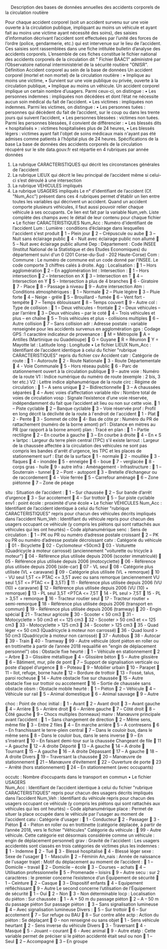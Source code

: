 

 
Description des bases de données annuelles des accidents corporels de la circulation routière

Pour chaque accident corporel (soit un accident survenu sur une voie ouverte à la circulation publique, impliquant au moins un véhicule et ayant fait au moins une victime ayant nécessité des soins), des saisies d’information décrivant l’accident sont effectuées par l’unité des forces de l’ordre (police, gendarmerie, etc.) qui est intervenue sur le lieu de l’accident. Ces saisies sont rassemblées dans une fiche intitulée bulletin d’analyse des accidents corporels. L’ensemble de ces fiches constitue le fichier national des accidents corporels de la circulation dit " Fichier BAAC1" administré par l’Observatoire national interministériel de la sécurité routière "ONISR".
Définition Accident corporel au sein de la base de données
Un accident corporel (mortel et non mortel) de la circulation routière : 
•	Implique au moins une victime, 
•	Survient sur une voie publique ou privée, ouverte à la circulation publique, 
•	Implique au moins un véhicule.
Un accident corporel implique un certain nombre d’usagers. Parmi ceux-ci, on distingue : 
•	Les personnes indemnes : impliquées non décédées et dont l’état ne nécessite aucun soin médical du fait de l’accident.
•	Les victimes : impliquées non indemnes.
Parmi les victimes, on distingue : 
•	Les personnes tuées : personnes qui décèdent du fait de l’accident, sur le coup ou dans les trente jours qui suivent l’accident, 
•	Les personnes blessées : victimes non tuées. 
Parmi les personnes blessées, il convient de différencier : 
•	Les blessés dits « hospitalisés » : victimes hospitalisées plus de 24 heures, 
•	Les blessés légers : victimes ayant fait l'objet de soins médicaux mais n'ayant pas été admises comme patients à l'hôpital plus de 24 heures.
Spécifications de la base
La base de données des accidents corporels de la circulation récupéré sur le site data.gouv.fr est répartie en 4 rubriques par année données
1.	La rubrique CARACTERISTIQUES qui décrit les circonstances générales de l’accident 
2.	La rubrique LIEUX qui décrit le lieu principal de l’accident même si celui-ci s’est déroulé à une intersection 
3.	La rubrique VEHICULES impliqués 
4.	La rubrique USAGERS impliqués
Le n° d'identifiant de l’accident (Cf. "Num_Acc") présent dans ces 4 rubriques permet d'établir un lien entre toutes les variables qui décrivent un accident. Quand un accident comporte plusieurs véhicules, il faut aussi pouvoir relier chaque véhicule à ses occupants. Ce lien est fait par la variable Num_veh.
Liste complète des champs avec le détail de leur contenu pour chaque fichier
•	Le fichier CARACTERISTIQUES
Num_Acc : Numéro d'identifiant de l’accident
Lum : Lumière : conditions d’éclairage dans lesquelles l'accident s'est produit
	1 – Plein jour
	2 – Crépuscule ou aube
	3 – Nuit sans éclairage public
	4 - Nuit avec éclairage public non allumé
	5 – Nuit avec éclairage public allumé
Dep : Département : Code INSEE (Institut National de la Statistique et des Etudes Economiques) du département suivi d'un 0 (201 Corse-du-Sud - 202 Haute-Corse)
Com : Commune : Le numéro de commune est un code donné par l‘INSEE. Le code comporte 3 chiffres calés à droite.
Agg : Localisation :
	1 – Hors agglomération
	2 – En agglomération
Int : Intersection :
	1 – Hors intersection
	2 – Intersection en X
	3 – Intersection en T
	4 – Intersection en Y
	5 - Intersection à plus de 4 branches
	6 - Giratoire
	7 - Place
	8 – Passage à niveau
	9 – Autre intersection
Atm : Conditions atmosphériques :
	1 – Normale
	2 – Pluie légère
	3 – Pluie forte
	4 – Neige - grêle
	5 – Brouillard - fumée
	6 – Vent fort - tempête
	7 – Temps éblouissant
	8 – Temps couvert
	9 – Autre
col : Type de collision :
	1 – Deux véhicules - frontale
	2 – Deux véhicules – par l’arrière
	3 – Deux véhicules – par le coté
	4 – Trois véhicules et plus – en chaîne
	5 – Trois véhicules et plus - collisions multiples
	6 – Autre collision
	7 – Sans collision
adr : Adresse postale : variable renseignée pour les accidents survenus en agglomération
gps : Codage GPS :1 caractère indicateur de provenance :
	M = Métropole
	A = Antilles (Martinique ou Guadeloupe)
	G = Guyane
	R = Réunion
	Y = Mayotte
lat : Latitude
long : Longitude
•	Le fichier LIEUX
Num_Acc : Identifiant de l’accident identique à celui du fichier "rubrique CARACTERISTIQUES" repris du fichier csv Accident
catr : Catégorie de route :
	1 - Autoroute
	2 - Route Nationale
	3 - Route Départementale
	4 - Voie Communale
	5 - Hors réseau public
	6 - Parc de stationnement ouvert à la circulation publique
	9 – autre
voie : Numéro de la route
V1 : Indice numérique du numéro de route (exemple : 2 bis, 3 ter etc.)
V2 : Lettre indice alphanumérique de la route
circ : Régime de circulation :
	1 – A sens unique
	2 – Bidirectionnelle
	3 – A chaussées séparées
	4 – Avec voies d’affectation variable
nbv : Nombre total de voies de circulation
vosp : Signale l’existence d’une voie réservée, indépendamment du fait que l’accident ait lieu ou non sur cette voie.
	1 – Piste cyclable
	2 – Banque cyclable
	3 – Voie réservée
prof : Profil en long décrit la déclivité de la route à l'endroit de l'accident
	1 - Plat
	2 - Pente
	3 - Sommet de côte
	4- Bas de côte
pr : Numéro du PR de rattachement (numéro de la borne amont)
pr1 : Distance en mètres au PR (par rapport à la borne amont)
plan : Tracé en plan :
	1 – Partie rectiligne
	2 – En courbe à gauche
	3 – En courbe à droite
	4 – En « S »
lartpc : Largeur du terre plein central (TPC) s'il existe
larrout : Largeur de la chaussée affectée à la circulation des véhicules ne sont pas compris les bandes d'arrêt d'urgence, les TPC et les places de stationnement
surf : Etat de la surface
	1 - normale
	2 - mouillée
	3 - flaques
	4 - inondée
	5 - enneigée
	6 - boue
	7 - verglacée
	8 - corps gras - huile
	9 - autre
infra : Aménagement - Infrastructure :
	1 – Souterrain - tunnel
	2 – Pont - autopont
	3 – Bretelle d’échangeur ou de raccordement
	4 - Voie ferrée
	5 – Carrefour aménagé
	6 – Zone piétonne
	7 – Zone de péage

situ : Situation de l’accident :
	1 – Sur chaussée
	2 – Sur bande d’arrêt d’urgence
	3 – Sur accotement
	4 – Sur trottoir
	5 – Sur piste cyclable
env1 : point école : proximité d'une école
•	Le fichier VÉHICULES
Num_Acc : Identifiant de l’accident identique à celui du fichier "rubrique CARACTERISTIQUES" repris pour chacun des véhicules décrits impliqués dans l’accident
Num_Veh : Identifiant du véhicule repris pour chacun des usagers occupant ce véhicule (y compris les piétons qui sont rattachés aux véhicules qui les ont heurtés) – Code alphanumérique
senc : Sens de circulation :
	1 – PK ou PR ou numéro d’adresse postale croissant
	2 – PK ou PR ou numéro d’adresse postale décroissant
catv : Catégorie du véhicule :
	01 - Bicyclette
	02 - Cyclomoteur <50cm3
	03 - Voiturette (Quadricycle à moteur carrossé) (anciennement "voiturette ou tricycle à moteur")
	04 - Référence plus utilisée depuis 2006 (scooter immatriculé)
	05 - Référence plus utilisée depuis 2006 (motocyclette)
	06 - Référence plus utilisée depuis 2006 (side-car)
	07 - VL seul
	08 - Catégorie plus utilisée (VL + caravane)
	09 - Catégorie plus utilisée (VL + remorque)
	10 - VU seul 1,5T <= PTAC <= 3,5T avec ou sans remorque (anciennement VU seul 1,5T <= PTAC <=
	3,5T)
	11 - Référence plus utilisée depuis 2006 (VU (10) + caravane)
	12 - Référence plus utilisée depuis 2006 (VU (10) + remorque)
	13 - PL seul 3,5T <PTCA <= 7,5T
	14 - PL seul > 7,5T
	15 - PL > 3,5T + remorque
	16 - Tracteur routier seul
	17 - Tracteur routier + semi-remorque
	18 - Référence plus utilisée depuis 2006 (transport en commun)
	19 - Référence plus utilisée depuis 2006 (tramway)
	20 - Engin spécial
	21 - Tracteur agricole
	30 - Scooter < 50 cm3
	31 - Motocyclette > 50 cm3 et <= 125 cm3
	32 - Scooter > 50 cm3 et <= 125 cm3
	33 - Motocyclette > 125 cm3
	34 - Scooter > 125 cm3
	35 - Quad léger <= 50 cm3 (Quadricycle à moteur non carrossé)
	36 - Quad lourd > 50 cm3 (Quadricycle à moteur non carrossé)
	37 - Autobus
	38 - Autocar
	39 - Train
	40 - Tramway
	99 - Autre véhicule (dont piéton en roller ou en trottinette à partir de l’année 2018 requalifié en "engin de déplacement personnel")
obs : Obstacle fixe heurté :
	1 – Véhicule en stationnement
	2 – Arbre
	3 – Glissière métallique
	4 – Glissière béton
	5 – Autre glissière
	6 – Bâtiment, mur, pile de pont
	7 – Support de signalisation verticale ou poste d’appel d’urgence
	8 – Poteau
	9 – Mobilier urbain 
	10 – Parapet
	11 – Ilot, refuge, borne haute
	12 – Bordure de trottoir
	13 – Fossé, talus, paroi rocheuse
	14 – Autre obstacle fixe sur chaussée
	15 – Autre obstacle fixe sur trottoir ou accotement
	16 – Sortie de chaussée sans obstacle 
obsm : Obstacle mobile heurté :
	1 – Piéton
	2 – Véhicule
	4 – Véhicule sur rail
	5 – Animal domestique
	6 – Animal sauvage
	9 – Autre



choc : Point de choc initial :
	1 - Avant
	2 – Avant droit
	3 – Avant gauche
	4 – Arrière
	5 – Arrière droit
	6 – Arrière gauche
	7 – Côté droit
	8 – Côté gauche
	9 – Chocs multiples (tonneaux)
manv : Manœuvre principale avant l’accident :
	1 – Sans changement de direction
	2 – Même sens, même file
	3 – Entre 2 files
	4 – En marche arrière
	5 – A contresens
	6 – En franchissant le terre-plein central
	7 – Dans le couloir bus, dans le même sens
	8 – Dans le couloir bus, dans le sens inverse
	9 – En s’insérant
	10 – En faisant demi-tour sur la chaussée
Changeant de file
	11 – A gauche
	12 – A droite
Déporté
	13 – A gauche
	14 – A droite
	Tournant
	15 – A gauche
	16 – A droite
Dépassant
	17 – A gauche
	18 – A droite
Divers
	19 – Traversant la chaussée
	20 – Manœuvre de stationnement
	21 – Manœuvre d’évitement
	22 – Ouverture de porte
	23 – Arrêté (hors stationnement)
	24 – En stationnement (avec occupants) 

occutc : Nombre d’occupants dans le transport en commun
•	Le fichier USAGERS  
Num_Acc : Identifiant de l’accident identique à celui du fichier "rubrique CARACTERISTIQUES" repris pour chacun des usagers décrits impliqués dans l’accident
Num_Veh : Identifiant du véhicule repris pour chacun des usagers occupant ce véhicule (y compris les piétons qui sont rattachés aux véhicules qui les ont heurtés) – Code alphanumérique
place : Permet de situer la place occupée dans le véhicule par l'usager au moment de l'accident   catu : Catégorie d'usager :
	1 - Conducteur
	2 - Passager
	3 - Piéton
	4 - Piéton en roller ou en trottinette (catégorie déplacée, à partir de l’année 2018, vers le fichier "Véhicules" Catégorie du véhicule : 
	99 - Autre véhicule. Cette catégorie est désormais considérée comme un véhicule : engin de déplacement personnel)
grav : Gravité de l'accident : Les usagers accidentés sont classés en trois catégories de victimes plus les indemnes :
	1 - Indemne
	2 - Tué
	3 - Blessé hospitalisé
	4 - Blessé léger
sexe : Sexe de l'usager
	1 - Masculin
	2 – Féminin
An_nais : Année de naissance de l'usager
trajet : Motif du déplacement au moment de l’accident :
	1 – Domicile – travail
	2 – Domicile – école
	3 – Courses – achats
	4 – Utilisation professionnelle
	5 – Promenade – loisirs
	9 – Autre 
secu : sur 2 caractères : le premier concerne l’existence d’un Équipement de sécurité
	1 – Ceinture
	2 – Casque
	3 – Dispositif enfants
	4 – Equipement réfléchissant
	9 – Autre
Le second concerne l’utilisation de l’Équipement de sécurité
	1 – Oui
	2 – Non
	3 – Non déterminable
locp : Localisation du piéton :
Sur chaussée :
	1 – A + 50 m du passage piéton
	2 – A – 50 m du passage piéton
Sur passage piéton :
	3 – Sans signalisation lumineuse
	4 – Avec signalisation lumineuse
Divers :
	5 – Sur trottoir
	6 – Sur accotement
	7 – Sur refuge ou BAU
	8 – Sur contre allée
actp : Action du piéton :
Se déplaçant
	0 - non renseigné ou sans objet
	1 - Sens véhicule heurtant
	2 - Sens inverse du véhicule
Divers
	3 - Traversant
	4 - Masqué
	5 - Jouant – courant
	6 - Avec animal
	9 - Autre
etatp : Cette variable permet de préciser si le piéton accidenté était seul ou non
	1 – Seul
	2 – Accompagné 
	3 – En groupe
